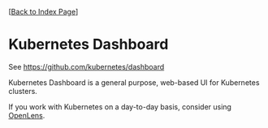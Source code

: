 [[Back to Index Page](../README.md)]

# Kubernetes Dashboard

See https://github.com/kubernetes/dashboard

Kubernetes Dashboard is a general purpose, web-based UI for Kubernetes clusters. 

If you work with Kubernetes on a day-to-day basis, consider using [OpenLens](https://github.com/lisenet/openlens-linux-install/releases).
